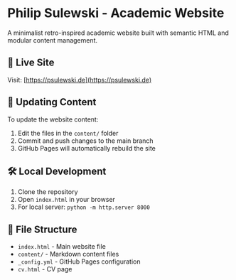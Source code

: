 # Philip Sulewski - Academic Website

A minimalist retro-inspired academic website built with semantic HTML and modular content management.

## 🚀 Live Site
Visit: [https://psulewski.de](https://psulewski.de)

## 📝 Updating Content
To update the website content:

1. Edit the files in the `content/` folder
2. Commit and push changes to the main branch
3. GitHub Pages will automatically rebuild the site

## 🛠️ Local Development
1. Clone the repository
2. Open `index.html` in your browser
3. For local server: `python -m http.server 8000`

## 📁 File Structure
- `index.html` - Main website file
- `content/` - Markdown content files
- `_config.yml` - GitHub Pages configuration
- `cv.html` - CV page